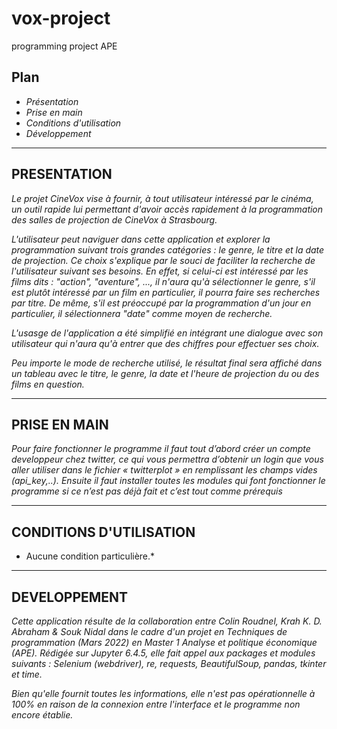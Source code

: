 # vox-project
programming project APE


Plan
--
  - *Présentation*
  - *Prise en main*
  - *Conditions d'utilisation*
  - *Développement*
  
---------------------------------------------------------------------------------------------------------------------------------------------------------------------------------

PRESENTATION
--
*Le projet CineVox vise à fournir, à tout utilisateur intéressé par le cinéma, un outil rapide lui permettant d'avoir accès rapidement à la programmation des salles de projection de CineVox à Strasbourg.*

*L'utilisateur peut naviguer dans cette application et explorer la programmation suivant trois grandes catégories : le genre, le titre et la date de projection.*
*Ce choix s'explique par le souci de faciliter la recherche de l'utilisateur suivant ses besoins. En effet, si celui-ci est intéressé par les films dits : "action", "aventure", ..., il n'aura qu'à sélectionner le genre, s'il est plutôt intéressé par un film en particulier, il pourra faire ses recherches par titre. De même, s'il est préoccupé par la programmation d'un jour en particulier, il sélectionnera "date" comme moyen de recherche.*

*L'usasge de l'application a été simplifié en intégrant une dialogue avec son utilisateur qui n'aura qu'à entrer que des chiffres pour effectuer ses choix.*

*Peu importe le mode de recherche utilisé, le résultat final sera affiché dans un tableau avec le titre, le genre, la date et l'heure de projection du ou des films en question.*

------------------------------
PRISE EN MAIN
--
*Pour faire fonctionner le programme il faut tout d’abord créer un compte developpeur chez twitter, ce qui vous permettra d’obtenir un login que vous aller utiliser dans le fichier « twitterplot » en remplissant les champs vides (api_key,..). Ensuite il faut installer toutes les modules qui font fonctionner le programme si ce n’est pas déjà fait et c’est tout comme prérequis*

------------------------------
CONDITIONS D'UTILISATION
--
* Aucune condition particulière.*

------------------------------
DEVELOPPEMENT
--
*Cette application résulte de la collaboration entre Colin Roudnel, Krah K. D. Abraham & Souk Nidal dans le cadre d'un projet en Techniques de programmation (Mars 2022) en Master 1 Analyse et politique économique (APE). Rédigée sur Jupyter 6.4.5, elle fait appel aux packages et modules suivants : Selenium (webdriver), re, requests, BeautifulSoup, pandas, tkinter et time.*

*Bien qu'elle fournit toutes les informations, elle n'est pas opérationnelle à 100% en raison de la connexion entre l'interface et le programme non encore établie.*
